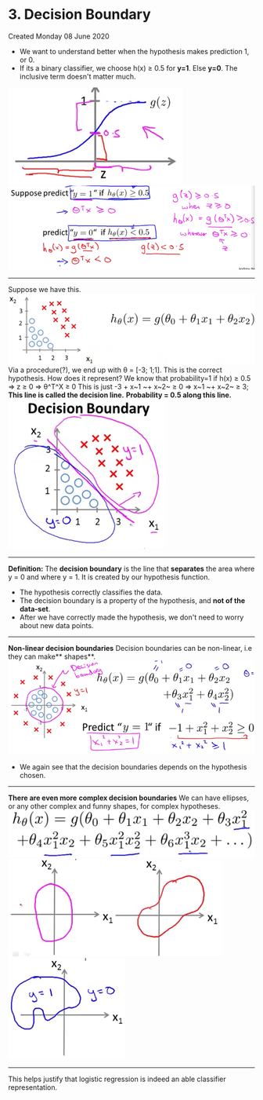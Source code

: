 # 3. Decision Boundary
Created Monday 08 June 2020


* We want to understand better when the hypothesis makes prediction 1, or 0.
* If its a binary classifier, we choose h(x) ≥ 0.5 for **y=1**. Else **y=0**. The inclusive term doesn't matter much.

![](./3._Descision_Boundary/pasted_image002.png) ![](./3._Descision_Boundary/pasted_image003.png)

*****

Suppose we have this.
![](./3._Descision_Boundary/pasted_image006.png)
Via a procedure(?), we end up with θ = [-3; 1;1]. This is the correct hypothesis. How does it represent?
We know that probability=1 if h(x) ≥	0.5 ⇒ z ≥ 0 ⇒ θ^T^X ≥ 0
This is just -3 + x~1 ~+ x~2~ ≥ 0 ⇒ x~1 ~+ x~2~ ≥ 3; **This line is called the decision line.**
**Probability = 0.5 along this line.**
![](./3._Descision_Boundary/pasted_image005.png)

*****

**Definition:** The **decision boundary** is the line that **separates** the area where y = 0 and where y = 1. It is created by our hypothesis function.


* The hypothesis correctly classifies the data.
* The decision boundary is a property of the hypothesis, and **not of the data-set**.
* After we have correctly made the hypothesis, we don't need to worry about new data points.


*****

**Non-linear decision boundaries**
Decision boundaries can be non-linear, i.e they can make** shapes**.
![](./3._Descision_Boundary/pasted_image008.png)

* We again see that the decision boundaries depends on the hypothesis chosen.


*****

**There are even more** **complex decision boundaries**
We can have ellipses, or any other complex and funny shapes, for complex hypotheses.
![](./3._Descision_Boundary/pasted_image009.png)
![](./3._Descision_Boundary/pasted_image010.png)![](./3._Descision_Boundary/pasted_image011.png)![](./3._Descision_Boundary/pasted_image012.png)

*****

This helps justify that logistic regression is indeed an able classifier representation.


